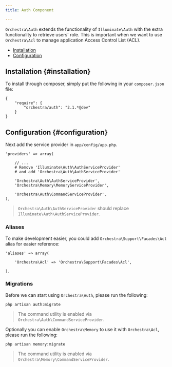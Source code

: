 ```yaml
---
title: Auth Component

---
```


`Orchestra\Auth` extends the functionality of `Illuminate\Auth` with the extra functionality to retrieve users' role. This is important when we want to use `Orchestra\Acl` to manage application Access Control List (ACL).

* [Installation](#installation)
* [Configuration](#configuration)

## Installation {#installation}

To install through composer, simply put the following in your `composer.json` file:

	{
		"require": {
			"orchestra/auth": "2.1.*@dev"
		}
	}

## Configuration {#configuration}

Next add the service provider in `app/config/app.php`.

	'providers' => array(

		// ...
		# Remove 'Illuminate\Auth\AuthServiceProvider'
		# and add 'Orchestra\Auth\AuthServiceProvider'

		'Orchestra\Auth\AuthServiceProvider',
		'Orchestra\Memory\MemoryServiceProvider',

		'Orchestra\Auth\CommandServiceProvider',
	),

> `Orchestra\Auth\AuthServiceProvider` should replace `Illuminate\Auth\AuthServiceProvider`.

### Aliases

To make development easier, you could add `Orchestra\Support\Facades\Acl` alias for easier reference:

	'aliases' => array(

		'Orchestra\Acl' => 'Orchestra\Support\Facades\Acl',

	),

### Migrations

Before we can start using `Orchestra\Auth`, please run the following:

	php artisan auth:migrate

> The command utility is enabled via `Orchestra\Auth\CommandServiceProvider`.

Optionally you can enable `Orchestra\Memory` to use it with `Orchestra\Acl`, please run the following:

	php artisan memory:migrate

> The command utility is enabled via `Orchestra\Memory\CommandServiceProvider`.

